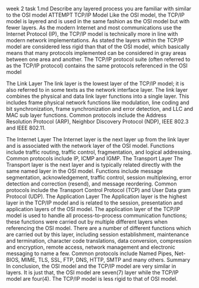 week 2 task 1.md
Describe any layered process you are familiar with similar to the OSI model
ATTEMPT
TCP/IP Model
Like the OSI model, the TCP/IP model is layered and is used in the same fashion as the OSI model but with fewer layers. As the modern Internet and most communications use the Internet Protocol (IP), the TCP/IP model is technically more in line with modern network implementations. As stated the layers within the TCP/IP model are considered less rigid than that of the OSI model, which basically means that many protocols implemented can be considered in gray areas between one area and another. The TCP/IP protocol suite (often referred to as the TCP/IP protocol) contains the same protocols referenced in the OSI model 

The Link Layer
The link layer is the lowest layer of the TCP/IP model; it is also referred to in some texts as the network interface layer. The link layer combines the physical and data link layer functions into a single layer. This includes frame physical network functions like modulation, line coding and bit synchronization, frame synchronization and error detection, and LLC and MAC sub layer functions. Common protocols include the Address Resolution Protocol (ARP), Neighbor Discovery Protocol (NDP), IEEE 802.3 and IEEE 802.11.


The Internet Layer
The Internet layer is the next layer up from the link layer and is associated with the network layer of the OSI model. Functions include traffic routing, traffic control, fragmentation, and logical addressing. Common protocols include IP, ICMP and IGMP.
The Transport Layer
The Transport layer is the next layer and is typically related directly with the same named layer in the OSI model. Functions include message segmentation, acknowledgement, traffic control, session multiplexing, error detection and correction (resend), and message reordering. Common protocols include the Transport Control Protocol (TCP) and User Data gram Protocol (UDP).
The Application Layer
The Application layer is the highest layer in the TCP/IP model and is related to the session, presentation and application layers of the OSI model. The application layer of the TCP/IP model is used to handle all process-to-process communication functions; these functions were carried out by multiple different layers when referencing the OSI model. There are a number of different functions which are carried out by this layer, including session establishment, maintenance and termination, character code translations, data conversion, compression and encryption, remote access, network management and electronic messaging to name a few. Common protocols include Named Pipes, Net-BIOS, MIME, TLS, SSL, FTP, DNS, HTTP, SMTP and many others.
Summary
In conclusion, the OSI model and the TCP/IP model are very similar in layers. It is just that, the OSI model are seven(7) layer while the TCP/IP model are four(4). The TCP/IP model is less rigid to that of OSI model.